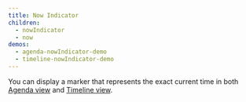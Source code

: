 ```yaml
---
title: Now Indicator
children:
  - nowIndicator
  - now
demos:
  - agenda-nowIndicator-demo
  - timeline-nowIndicator-demo
---
```


You can display a marker that represents the exact current time in both [Agenda view](agenda-view) and [Timeline view](timeline-view).
